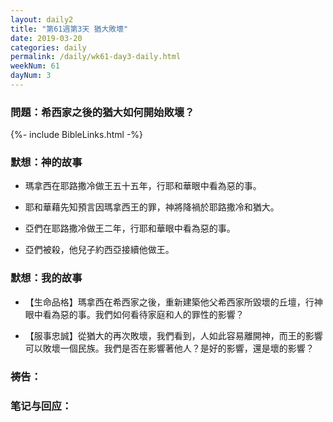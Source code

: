 ```yaml
---
layout: daily2
title: "第61週第3天 猶大敗壞"
date: 2019-03-20
categories: daily
permalink: /daily/wk61-day3-daily.html
weekNum: 61
dayNum: 3
---
```


### 問題：希西家之後的猶大如何開始敗壞？
 
{%- include BibleLinks.html -%}

### 默想：神的故事 
+ 瑪拿西在耶路撒冷做王五十五年，行耶和華眼中看為惡的事。

+ 耶和華藉先知預言因瑪拿西王的罪，神將降禍於耶路撒冷和猶大。 

+ 亞們在耶路撒冷做王二年，行耶和華眼中看為惡的事。  

+ 亞們被殺，他兒子約西亞接續他做王。

### 默想：我的故事
+ 【生命品格】瑪拿西在希西家之後，重新建築他父希西家所毀壞的丘壇，行神眼中看為惡的事。我們如何看待家庭和人的罪性的影響？ 

+ 【服事忠誠】從猶大的再次敗壞，我們看到，人如此容易離開神，而王的影響可以敗壞一個民族。我們是否在影響著他人？是好的影響，還是壞的影響？ 

### 祷告：

### 笔记与回应：
